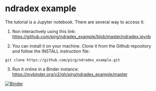 # ndradex example

The tutorial is a Jupyter notebook. There are several way to access it:

1) Non interactively using this link: https://github.com/pirg/ndradex_example/blob/master/ndradex.ipynb

2) You can install it on your machine. Clone it from the Github repository and follow the INSTALL instruction file:

`git clone https://github.com/pirg/ndradex_example.git`

3) Run it online in a Binder instance: https://mybinder.org/v2/gh/pirg/ndradex_example/master



[![Binder](https://mybinder.org/badge.svg)](https://mybinder.org/v2/gh/pirg/ndradex_example/master)